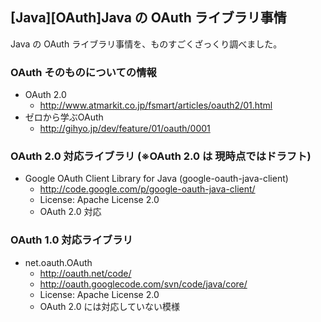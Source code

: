## [Java][OAuth]Java の OAuth ライブラリ事情

Java の OAuth ライブラリ事情を、ものすごくざっくり調べました。


### OAuth そのものについての情報

* OAuth 2.0
  * http://www.atmarkit.co.jp/fsmart/articles/oauth2/01.html
* ゼロから学ぶOAuth
  * http://gihyo.jp/dev/feature/01/oauth/0001


### OAuth 2.0 対応ライブラリ (※OAuth 2.0 は 現時点ではドラフト)

* Google OAuth Client Library for Java (google-oauth-java-client)
  * http://code.google.com/p/google-oauth-java-client/
  * License: Apache License 2.0
  * OAuth 2.0 対応


### OAuth 1.0 対応ライブラリ

* net.oauth.OAuth
  * http://oauth.net/code/
  * http://oauth.googlecode.com/svn/code/java/core/
  * License: Apache License 2.0
  * OAuth 2.0 には対応していない模様


